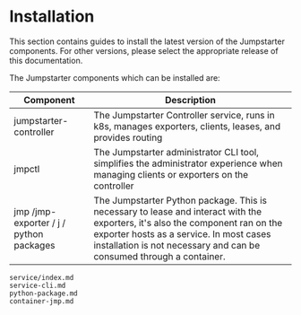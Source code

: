 # Installation

This section contains guides to install the latest version of the Jumpstarter
components. For other versions, please select the appropriate release of this
documentation.

The Jumpstarter components which can be installed are:

| Component                 | Description                                                   |
| ---------                 | -----------                                                   |
| jumpstarter-controller    | The Jumpstarter Controller service, runs in k8s, manages exporters, clients, leases,  and provides routing |
| jmpctl                    | The Jumpstarter administrator CLI tool, simplifies the administrator experience when managing clients or exporters on the controller |
| jmp /jmp-exporter / j / python packages | The Jumpstarter Python package. This is necessary to lease and interact with the exporters, it's also the component ran on the exporter hosts as a service. In most cases installation is not necessary and can be consumed through a container.  |


```{toctree}
service/index.md
service-cli.md
python-package.md
container-jmp.md
```


